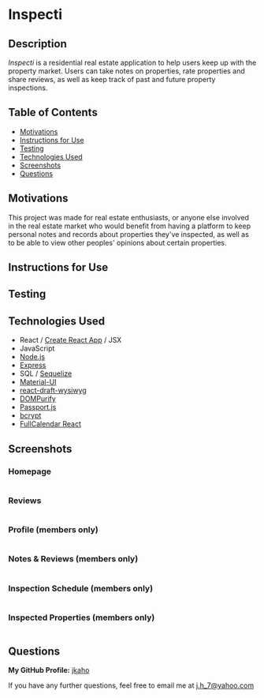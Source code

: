 # Inspecti

## Description

*Inspecti* is a residential real estate application to help users keep up with the property market. Users can take notes on properties, rate properties and share reviews, as well as keep track of past and future property inspections. 

## Table of Contents

- [Motivations](#Motivations)
- [Instructions for Use](#Instructions-for-Use)
- [Testing](#Testing)
- [Technologies Used](#Technologies-Used)
- [Screenshots](#Screenshots)
- [Questions](#Questions)

## Motivations

This project was made for real estate enthusiasts, or anyone else involved in the real estate market who would benefit from having a platform to keep personal notes and records about properties they've inspected, as well as to be able to view other peoples' opinions about certain properties.

## Instructions for Use

## Testing 

## Technologies Used

- React / [Create React App](https://reactjs.org/docs/create-a-new-react-app.html) / JSX 
- JavaScript
- [Node.js](https://nodejs.org/en/)
- [Express](https://expressjs.com/)
- SQL / [Sequelize](https://sequelize.org/)
- [Material-UI](https://material-ui.com/)
- [react-draft-wysiwyg](https://www.npmjs.com/package/react-draft-wysiwyg)
- [DOMPurify](https://www.npmjs.com/package/dompurify)
- [Passport.js](http://www.passportjs.org/)
- [bcrypt](https://www.npmjs.com/package/bcrypt) 
- [FullCalendar React](https://www.npmjs.com/package/@fullcalendar/react)

## Screenshots

### Homepage
![]()

### Reviews
![]()

### Profile (members only)
![]()

### Notes & Reviews (members only)
![]()

### Inspection Schedule (members only)
![]()

### Inspected Properties (members only)
![]()

## Questions 

**My GitHub Profile:** [jkaho](https://www.github.com/jkaho/inspecti)

If you have any further questions, feel free to email me at [j.h_7@yahoo.com](j.h_7@yahoo.com)
